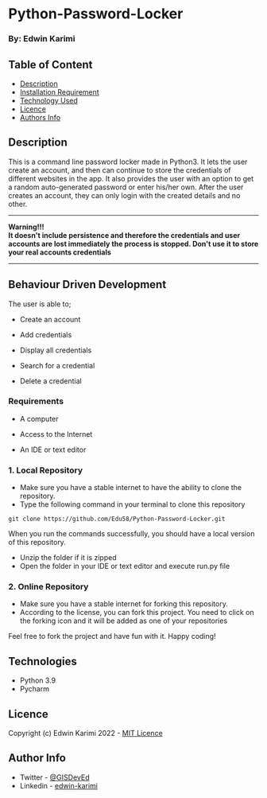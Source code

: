 # Python-Password-Locker

### By: Edwin Karimi

## Table of Content

- [Description](#description)
- [Installation Requirement](#usage)
- [Technology Used](#technologies)
- [Licence](#licence)
- [Authors Info](#author-info)

## Description

This is a command line password locker made in Python3. It lets the user create an account, and then can continue to store the credentials of different websites in the app. It also provides the user with an option to get a random auto-generated password or enter his/her own. After the user creates an account, they can only login with the created details and no other. <br>
<hr>
<b>Warning!!!</b> 
<br>
<b>It doesn't include persistence and therefore the credentials and user accounts are lost immediately the process is stopped. Don't use it to store your real accounts credentials</b>  
<hr>

## Behaviour Driven Development

The user is able to;

- Create an account

- Add credentials
- Display all credentials

- Search for a credential
- Delete a credential


### Requirements

- A computer

- Access to the Internet
- An IDE or text editor

### 1. Local Repository

- Make sure you have a stable internet to have the ability to clone the repository.
- Type the following command in your terminal to clone this repository

```
git clone https://github.com/Edu58/Python-Password-Locker.git
```

When you run the commands successfully, you should have a local version of this repository.

- Unzip the folder if it is zipped
- Open the folder in your IDE or text editor and execute run.py file


### 2. Online Repository

- Make sure you have a stable internet for forking this repository.
- According to the license, you can fork this project. You need to click on the forking icon and it will be added as one of your repositories

Feel free to fork the project and have fun with it. Happy coding!

## Technologies

- Python 3.9
- Pycharm

## Licence

Copyright (c) Edwin Karimi 2022 - [MIT Licence](LICENSE)

## Author Info

- Twitter - [@GISDevEd](https://twitter.com/GISDevEd)
- Linkedin - [edwin-karimi](https://www.linkedin.com/in/edwin-karimi/)
